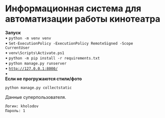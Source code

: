 # Информационная система для автоматизации работы кинотеатра
<b>Запуск</b><br>
• <code>python -m venv venv</code><br>
• <code>Set-ExecutionPolicy -ExecutionPolicy RemoteSigned -Scope CurrentUser</code><br>
• <code>venv\Scripts\Activate.ps1</code><br>
• <code>python -m pip install -r requirements.txt</code><br>
• <code>python manage.py runserver</code><br>
• <code>http://127.0.0.1:8000/</code><br>
• <code></code><br>
<b>Если не прогружаются стили/фото</b><br>
```sh
python manage.py collectstatic
```
Данные суперпользователя.
```sh
Логин: kholodov
Пароль: 1
```
